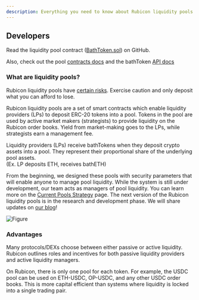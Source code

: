 ```yaml
---
description: Everything you need to know about Rubicon liquidity pools
---
```


## Developers

Read the liquidity pool contract ([BathToken.sol](https://github.com/RubiconDeFi/rubicon-protocol-v1/blob/master/contracts/rubiconPools/BathToken.sol)) on GitHub.

Also, check out the pool [contracts docs](../developers/rubicon-pools/) and the bathToken [API docs](../api/subgraphs/bathtoken-api.md)

### What are liquidity pools?

Rubicon liquidity pools have [certain risks](https://docs.rubicon.finance/rubicon-docs/contracts/rubicon-pools/risks). Exercise caution and only deposit what you can afford to lose.

Rubicon liquidity pools are a set of smart contracts which enable liquidity providers (LPs) to deposit ERC-20 tokens into a pool. Tokens in the pool are used by active market makers (strategists) to provide liquidity on the Rubicon order books. Yield from market-making goes to the LPs, while strategists earn a management fee.

Liquidity providers (LPs) receive bathTokens when they deposit crypto assets into a pool. They represent their proportional share of the underlying pool assets.\
(Ex. LP deposits ETH, receives bathETH)

From the beginning, we designed these pools with security parameters that will enable anyone to manage pool liquidity. While the system is still under development, our team acts as managers of pool liquidity. You can learn more on the [Current Pools Strategy](current-pools-strategy.md) page. The next version of the Rubicon liquidity pools is in the research and development phase. We will share updates on [our blog](https://mirror.xyz/rubicon.eth)!

![Figure](/assets/image(3).png)

### Advantages

Many protocols/DEXs choose between either passive or active liquidity. Rubicon outlines roles and incentives for both passive liquidity providers and active liquidity managers.

On Rubicon, there is only one pool for each token. For example, the USDC pool can be used on ETH-USDC, OP-USDC, and any other USDC order books. This is more capital efficient than systems where liquidity is locked into a single trading pair.
